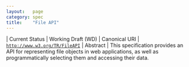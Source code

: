 ```yaml
---
layout:   page
category: spec
title:    "File API"
---
```


| Current Status | Working Draft (WD)
| Canonical URI | [`http://www.w3.org/TR/FileAPI`](http://www.w3.org/TR/FileAPI)
| Abstract | This specification provides an API for representing file objects in web applications, as well as programmatically selecting them and accessing their data.